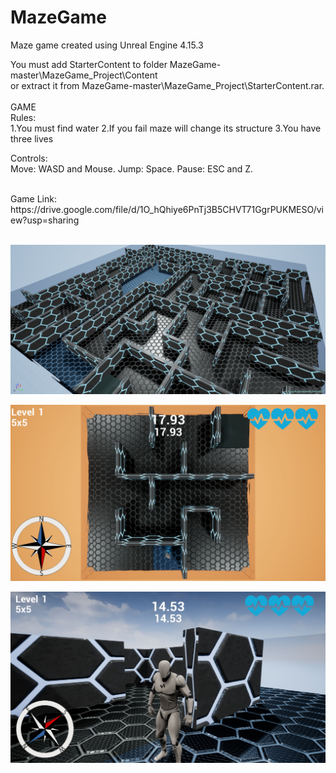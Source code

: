 # MazeGame
Maze game created using Unreal Engine 4.15.3 <br/>

You must add StarterContent to folder MazeGame-master\MazeGame_Project\Content <br />
or extract it from MazeGame-master\MazeGame_Project\StarterContent.rar.<br />
<br />
GAME <br />
Rules:<br />
1.You must find water 2.If you fail maze will change its structure 3.You have three lives <br />

Controls:<br />
Move: WASD and Mouse. Jump: Space. Pause: ESC and Z.

<br />
Game Link: https://drive.google.com/file/d/1O_hQhiye6PnTj3B5CHVT71GgrPUKMESO/view?usp=sharing   <br />

<br />

![alt text](https://github.com/MateuszKapusta/MazeGame/blob/master/Pictures/Maze.png)

![alt text](https://github.com/MateuszKapusta/MazeGame/blob/master/Pictures/Start.jpg)

![alt text](https://github.com/MateuszKapusta/MazeGame/blob/master/Pictures/Game.jpg)
